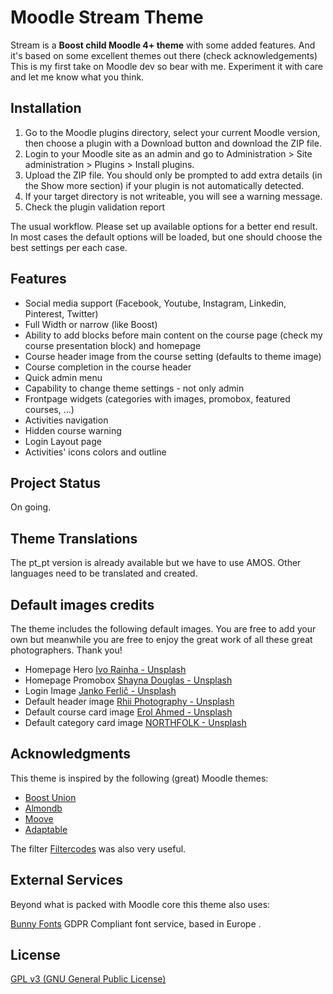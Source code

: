 # Moodle Stream Theme

Stream is a **Boost child Moodle 4+ theme** with some added features. And it's based on some excellent themes out there (check acknowledgements)
This is my first take on Moodle dev so bear with me. Experiment it with care and let me know what you think.


## Installation

1. Go to the Moodle plugins directory, select your current Moodle version, then choose a plugin with a Download button and download the ZIP file.
2. Login to your Moodle site as an admin and go to Administration > Site administration > Plugins > Install plugins.
3. Upload the ZIP file. You should only be prompted to add extra details (in the Show more section) if your plugin is not automatically detected.
4. If your target directory is not writeable, you will see a warning message.
5. Check the plugin validation report

The usual workflow. Please set up available options for a better end result. In most cases the default options will be loaded, but one should choose the best settings per each case.

## Features

- Social media support (Facebook, Youtube, Instagram, Linkedin, Pinterest, Twitter)
- Full Width or narrow (like Boost)
- Ability to add blocks before main content on the course page (check my course presentation block) and homepage
- Course header image from the course setting (defaults to theme image)
- Course completion in the course header
- Quick admin menu
- Capability to change theme settings - not only admin
- Frontpage widgets (categories with images, promobox, featured courses, ...)
- Activities navigation
- Hidden course warning
- Login Layout page
- Activities' icons colors and outline

## Project Status

On going.

## Theme Translations

The pt_pt version is already available but we have to use AMOS. Other languages need to be translated and created.

## Default images credits

The theme includes the following default images. You are free to add your own but meanwhile you are free to enjoy the great work of all these great photographers. Thank you!

- Homepage Hero [Ivo Rainha - Unsplash](https://unsplash.com/pt-br/fotografias/Lg9NLmu4B_A?utm_source=unsplash&utm_medium=referral&utm_content=creditCopyText)
- Homepage Promobox [Shayna Douglas - Unsplash](https://unsplash.com/pt-br/fotografias/TQV8qkwuEzA?utm_source=unsplash&utm_medium=referral&utm_content=creditCopyText)
- Login Image [Janko Ferlič - Unsplash](https://unsplash.com/pt-br/fotografias/sfL_QOnmy00?utm_source=unsplash&utm_medium=referral&utm_content=creditCopyText)
- Default header image [Rhii Photography - Unsplash](https://unsplash.com/pt-br/fotografias/Xy6FpnFyVjo?utm_source=unsplash&utm_medium=referral&utm_content=creditCopyText)
- Default course card image [Erol Ahmed - Unsplash](https://unsplash.com/pt-br/fotografias/XsQ8nUKpAO4?utm_source=unsplash&utm_medium=referral&utm_content=creditCopyText)
- Default category card image [NORTHFOLK - Unsplash](https://unsplash.com/pt-br/fotografias/b_Qt9f2egBM?utm_source=unsplash&utm_medium=referral&utm_content=creditCopyText)

## Acknowledgments

This theme is inspired by the following (great) Moodle themes:

- [Boost Union](https://github.com/moodle-an-hochschulen/moodle-theme_boost_union)
- [Almondb](https://github.com/themesalmond/moodle-theme_almondb)
- [Moove](https://github.com/willianmano/moodle-theme_moove)
- [Adaptable](https://github.com/gjb2048/moodle-theme_adaptable)


The filter [Filtercodes](https://github.com/michael-milette/moodle-filter_filtercodes/) was also very useful.

## External Services

Beyond what is packed with Moodle core this theme  also uses:

[Bunny Fonts](https://bunny.net/fonts/) GDPR Compliant font service, based in Europe .

## License

[GPL v3 (GNU General Public License)](http://www.gnu.org/licenses)

